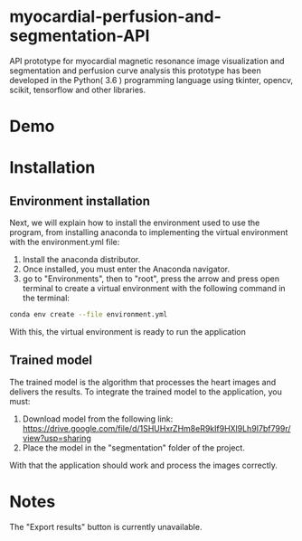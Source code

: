 # myocardial-perfusion-and-segmentation-API

API prototype for myocardial magnetic resonance image visualization and segmentation and perfusion curve analysis this prototype has been developed in the Python( 3.6 ) programming language using tkinter, opencv, scikit, tensorflow and other libraries. 

# Demo 

# Installation

## Environment installation

Next, we will explain how to install the environment used to use the program, from installing anaconda to implementing the virtual environment with the environment.yml file:

1.	Install the anaconda distributor.
2.	Once installed, you must enter the Anaconda navigator.
3.	go to "Environments", then to "root", press the arrow and press open terminal to create a virtual environment with the following command in the terminal:
```bash
conda env create --file environment.yml
```
With this, the virtual environment is ready to run the application

## Trained model

The trained model is the algorithm that processes the heart images and delivers the results. To integrate the trained model to the application, you must:

1.	Download model from the following link: https://drive.google.com/file/d/1SHUHxrZHm8eR9kIf9HXl9Lh9I7bf799r/view?usp=sharing
2.	Place the model in the "segmentation" folder of the project.

With that the application should work and process the images correctly.

# Notes

The "Export results" button is currently unavailable.
